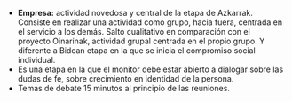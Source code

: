 [nombre]: <> (Oinarinak 1)
[sidebar]: <> (Oinarinak 1)
[icon]: <> (fa-hand-fist)
[exit]: <> (exit)

- **Empresa:** actividad novedosa y central de la etapa de Azkarrak. Consiste en realizar una actividad como grupo, hacia fuera, centrada en el servicio a los demás. Salto cualitativo en comparación con el proyecto Oinarinak, actividad grupal centrada en el propio grupo. Y diferente a Bidean etapa en la que se inicia el compromiso social individual.
- Es una etapa en la que el monitor debe estar abierto a dialogar sobre las dudas de fe, sobre crecimiento en identidad de la persona.
- Temas de debate 15 minutos al principio de las reuniones.
